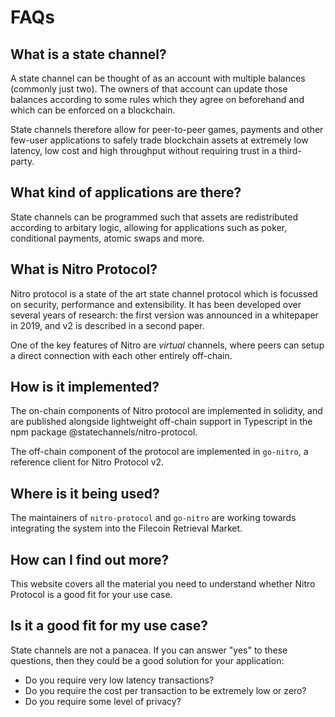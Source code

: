 # FAQs

## What is a state channel?

A state channel can be thought of as an account with multiple balances (commonly just two). The owners of that account can update those balances according to some rules which they agree on beforehand and which can be enforced on a blockchain.

State channels therefore allow for peer-to-peer games, payments and other few-user applications to safely trade blockchain assets at extremely low latency, low cost and high throughput without requiring trust in a third-party.

## What kind of applications are there?

State channels can be programmed such that assets are redistributed according to arbitary logic, allowing for applications such as poker, conditional payments, atomic swaps and more.

## What is Nitro Protocol?

Nitro protocol is a state of the art state channel protocol which is focussed on security, performance and extensibility. It has been developed over several years of research: the first version was announced in a whitepaper in 2019, and v2 is described in a second paper.

One of the key features of Nitro are _virtual_ channels, where peers can setup a direct connection with each other entirely off-chain.

## How is it implemented?

The on-chain components of Nitro protocol are implemented in solidity, and are published alongside lightweight off-chain support in Typescript in the npm package @statechannels/nitro-protocol.

The off-chain component of the protocol are implemented in `go-nitro`, a reference client for Nitro Protocol v2.

## Where is it being used?

The maintainers of `nitro-protocol` and `go-nitro` are working towards integrating the system into the Filecoin Retrieval Market.

## How can I find out more?

This website covers all the material you need to understand whether Nitro Protocol is a good fit for your use case.

## Is it a good fit for my use case?

State channels are not a panacea. If you can answer "yes" to these questions, then they could be a good solution for your application:

- Do you require very low latency transactions?
- Do you require the cost per transaction to be extremely low or zero?
- Do you require some level of privacy?
